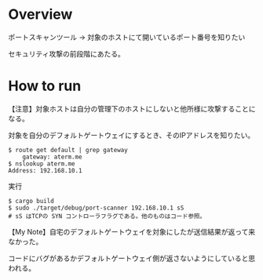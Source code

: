 
# Overview

ポートスキャンツール → 対象のホストにて開いているポート番号を知りたい

セキュリティ攻撃の前段階にあたる。

# How to run

【注意】対象ホストは自分の管理下のホストにしないと他所様に攻撃することになる。

対象を自分のデフォルトゲートウェイにするとき、そのIPアドレスを知りたい。

```
$ route get default | grep gateway
    gateway: aterm.me
$ nslookup aterm.me
Address: 192.168.10.1
```

実行

```
$ cargo build
$ sudo ./target/debug/port-scanner 192.168.10.1 sS
# sS はTCPの SYN コントローラフラグである。他のものはコード参照。
```

【My Note】自宅のデフォルトゲートウェイを対象にしたが送信結果が返って来なかった。

コードにバグがあるかデフォルトゲートウェイ側が返さないようにしていると思われる。
